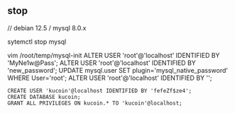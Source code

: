 ## stop

// debian 12.5 / mysql 8.0.x

sytemctl stop mysql

vim /root/temp/mysql-init
ALTER USER 'root'@'localhost' IDENTIFIED BY 'MyNe1w@Pass';
ALTER USER 'root'@'localhost' IDENTIFIED BY 'new_password';
UPDATE mysql.user SET plugin='mysql_native_password' WHERE User='root';
ALTER USER 'root'@'localhost' IDENTIFIED BY '';



```mysql
CREATE USER 'kucoin'@localhost IDENTIFIED BY 'fefeZf$ze4';
CREATE DATABASE kucoin;
GRANT ALL PRIVILEGES ON kucoin.* TO 'kucoin'@localhost;
```


